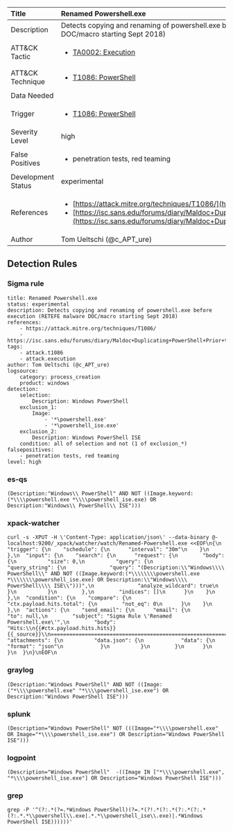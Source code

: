 | Title                | Renamed Powershell.exe                                                                                                                                                 |
|:---------------------|:------------------------------------------------------------------------------------------------------------------------------------------------------------|
| Description          | Detects copying and renaming of powershell.exe before execution (RETEFE malware DOC/macro starting Sept 2018)                                                                                                                                           |
| ATT&amp;CK Tactic    | <ul><li>[TA0002: Execution](https://attack.mitre.org/tactics/TA0002)</li></ul>  |
| ATT&amp;CK Technique | <ul><li>[T1086: PowerShell](https://attack.mitre.org/techniques/T1086)</li></ul>                             |
| Data Needed          | <ul></ul>                                                         |
| Trigger              | <ul><li>[T1086: PowerShell](../Triggers/T1086.md)</li></ul>  |
| Severity Level       | high                                                                                                                                                 |
| False Positives      | <ul><li>penetration tests, red teaming</li></ul>                                                                  |
| Development Status   | experimental                                                                                                                                                |
| References           | <ul><li>[https://attack.mitre.org/techniques/T1086/](https://attack.mitre.org/techniques/T1086/)</li><li>[https://isc.sans.edu/forums/diary/Maldoc+Duplicating+PowerShell+Prior+to+Use/24254/](https://isc.sans.edu/forums/diary/Maldoc+Duplicating+PowerShell+Prior+to+Use/24254/)</li></ul>                                                          |
| Author               | Tom Ueltschi (@c_APT_ure)                                                                                                                                                |


## Detection Rules

### Sigma rule

```
title: Renamed Powershell.exe
status: experimental
description: Detects copying and renaming of powershell.exe before execution (RETEFE malware DOC/macro starting Sept 2018)
references:
    - https://attack.mitre.org/techniques/T1086/
    - https://isc.sans.edu/forums/diary/Maldoc+Duplicating+PowerShell+Prior+to+Use/24254/
tags:
    - attack.t1086
    - attack.execution
author: Tom Ueltschi (@c_APT_ure)
logsource:
    category: process_creation
    product: windows
detection:
    selection:
        Description: Windows PowerShell
    exclusion_1:
        Image:
            - '*\powershell.exe'
            - '*\powershell_ise.exe'
    exclusion_2:
        Description: Windows PowerShell ISE
    condition: all of selection and not (1 of exclusion_*)
falsepositives:
    - penetration tests, red teaming
level: high

```





### es-qs
    
```
(Description:"Windows\\ PowerShell" AND NOT ((Image.keyword:(*\\\\powershell.exe *\\\\powershell_ise.exe) OR Description:"Windows\\ PowerShell\\ ISE")))
```


### xpack-watcher
    
```
curl -s -XPUT -H \'Content-Type: application/json\' --data-binary @- localhost:9200/_xpack/watcher/watch/Renamed-Powershell.exe <<EOF\n{\n  "trigger": {\n    "schedule": {\n      "interval": "30m"\n    }\n  },\n  "input": {\n    "search": {\n      "request": {\n        "body": {\n          "size": 0,\n          "query": {\n            "query_string": {\n              "query": "(Description:\\"Windows\\\\ PowerShell\\" AND NOT ((Image.keyword:(*\\\\\\\\powershell.exe *\\\\\\\\powershell_ise.exe) OR Description:\\"Windows\\\\ PowerShell\\\\ ISE\\")))",\n              "analyze_wildcard": true\n            }\n          }\n        },\n        "indices": []\n      }\n    }\n  },\n  "condition": {\n    "compare": {\n      "ctx.payload.hits.total": {\n        "not_eq": 0\n      }\n    }\n  },\n  "actions": {\n    "send_email": {\n      "email": {\n        "to": null,\n        "subject": "Sigma Rule \'Renamed Powershell.exe\'",\n        "body": "Hits:\\n{{#ctx.payload.hits.hits}}{{_source}}\\n================================================================================\\n{{/ctx.payload.hits.hits}}",\n        "attachments": {\n          "data.json": {\n            "data": {\n              "format": "json"\n            }\n          }\n        }\n      }\n    }\n  }\n}\nEOF\n
```


### graylog
    
```
(Description:"Windows PowerShell" AND NOT ((Image:("*\\\\powershell.exe" "*\\\\powershell_ise.exe") OR Description:"Windows PowerShell ISE")))
```


### splunk
    
```
(Description="Windows PowerShell" NOT (((Image="*\\\\powershell.exe" OR Image="*\\\\powershell_ise.exe") OR Description="Windows PowerShell ISE")))
```


### logpoint
    
```
(Description="Windows PowerShell"  -((Image IN ["*\\\\powershell.exe", "*\\\\powershell_ise.exe"] OR Description="Windows PowerShell ISE")))
```


### grep
    
```
grep -P '^(?:.*(?=.*Windows PowerShell)(?=.*(?!.*(?:.*(?:.*(?:.*(?:.*.*\\powershell\\.exe|.*.*\\powershell_ise\\.exe)|.*Windows PowerShell ISE))))))'
```



